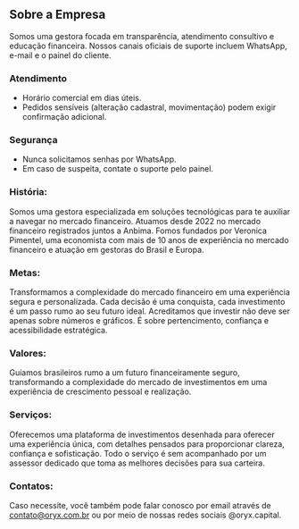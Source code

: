 ## Sobre a Empresa

Somos uma gestora focada em transparência, atendimento consultivo e educação financeira. Nossos canais oficiais de suporte incluem WhatsApp, e-mail e o painel do cliente.

### Atendimento
- Horário comercial em dias úteis.
- Pedidos sensíveis (alteração cadastral, movimentação) podem exigir confirmação adicional.

### Segurança
- Nunca solicitamos senhas por WhatsApp.
- Em caso de suspeita, contate o suporte pelo painel.

### História:
Somos uma gestora especializada em soluções tecnológicas para te auxiliar a navegar no mercado financeiro. Atuamos desde 2022 no mercado financeiro registrados juntos a Anbima. Fomos fundados por Veronica Pimentel, uma economista com mais de 10 anos de experiência no mercado financeiro e atuação em gestoras do Brasil e Europa.

### Metas:
Transformamos a complexidade do mercado financeiro em uma experiência segura e personalizada. Cada decisão é uma conquista, cada investimento é um passo rumo ao seu futuro ideal. Acreditamos que investir não deve ser apenas sobre números e gráficos. É sobre pertencimento, confiança e acessibilidade estratégica.

### Valores:
Guiamos brasileiros rumo a um futuro financeiramente seguro, transformando a complexidade do mercado de investimentos em uma experiência de crescimento pessoal e realização.

### Serviços:
Oferecemos uma plataforma de investimentos desenhada para oferecer uma experiência única, com detalhes pensados para proporcionar clareza, confiança e sofisticação.  Todo o serviço é sem acompanhado por um assessor dedicado que toma as melhores decisões para sua carteira.

### Contatos:
Caso necessite, você também pode falar conosco por email através de contato@oryx.com.br ou por meio de nossas redes sociais @oryx.capital.


